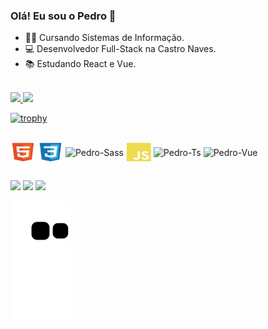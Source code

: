 ### Olá! Eu sou o Pedro 👋

- 👨‍🎓 Cursando Sistemas de Informação.
- 💻 Desenvolvedor Full-Stack na Castro Naves.
- 📚 Estudando React e Vue.

<br>
<div>
  <a href="https://github.com/PedroFFigueiredo">
  <img height="160em" src="https://github-readme-stats.vercel.app/api?username=PedroFFigueiredo&show_icons=true&theme=slateorange&include_all_commits=true&count_private=true"/>
  <img height="160em" src="https://github-readme-stats.vercel.app/api/top-langs/?username=PedroFFigueiredo&layout=compact&langs_count=7&theme=slateorange"/>
</div>
  
  [![trophy](https://github-profile-trophy.vercel.app/?username=PedroFFigueiredo&theme=onedark&margin-w=15)](https://github.com/PedroFFigueiredo/github-profile-trophy)

<div style="display: inline_block"><br>
  <img align="center" alt="Pedro-HTML" height="30" width="40" src="https://raw.githubusercontent.com/devicons/devicon/master/icons/html5/html5-original.svg">
  <img align="center" alt="Pedro-CSS" height="30" width="40" src="https://raw.githubusercontent.com/devicons/devicon/master/icons/css3/css3-original.svg">
  <img align="center" alt="Pedro-Sass" height="30" width="40" src="https://cdn.jsdelivr.net/gh/devicons/devicon/icons/sass/sass-original.svg" />
  <img align="center" alt="Pedro-Js" height="30" width="40" src="https://raw.githubusercontent.com/devicons/devicon/master/icons/javascript/javascript-plain.svg">
  <img align="center" alt="Pedro-Ts" height="30" width="40" src="https://cdn.jsdelivr.net/gh/devicons/devicon/icons/typescript/typescript-original.svg" />
  <img  align="center" alt="Pedro-Vue" height="30" width="40" src="https://cdn.jsdelivr.net/gh/devicons/devicon/icons/vuejs/vuejs-original.svg" />
  <!-- <img align="center" alt="Pedro-React" height="30" width="40" src="https://raw.githubusercontent.com/devicons/devicon/master/icons/react/react-original.svg"> -->
</div>

##
  
<div> 
  <a href="https://www.instagram.com/pedroh.ffigueiredo" target="_blank"><img src="https://img.shields.io/badge/-Instagram-%23E4405F?style=for-the-badge&logo=instagram&logoColor=white" target="_blank"></a>
  <a href = "mailto:pedrohenrifagundesfigueiredo@gmail.com"><img src="https://img.shields.io/badge/-Gmail-%23333?style=for-the-badge&logo=gmail&logoColor=white" target="_blank"></a>
  <a href="https://www.linkedin.com/in/pedro-henrique-fagundes-figueiredo-931aa6194" target="_blank"><img src="https://img.shields.io/badge/-LinkedIn-%230077B5?style=for-the-badge&logo=linkedin&logoColor=white" target="_blank"></a>
  
  ![Snake animation](https://github.com/PedroFFigueiredo/PedroFFigueiredo/blob/output/github-contribution-grid-snake.svg)
 
</div>  
  
